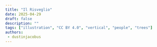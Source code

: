 ```yaml
---
title: "Il Risveglio"
date: 2025-04-29
draft: false
description: ""
tags: ["illustration", "CC BY 4.0", "vertical", "people", "trees"]
authors:
 - dustinjacobus
---
```



